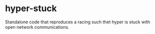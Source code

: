 # hyper-stuck
Standalone code that reproduces a racing such thet hyper is stuck with open network communications.
